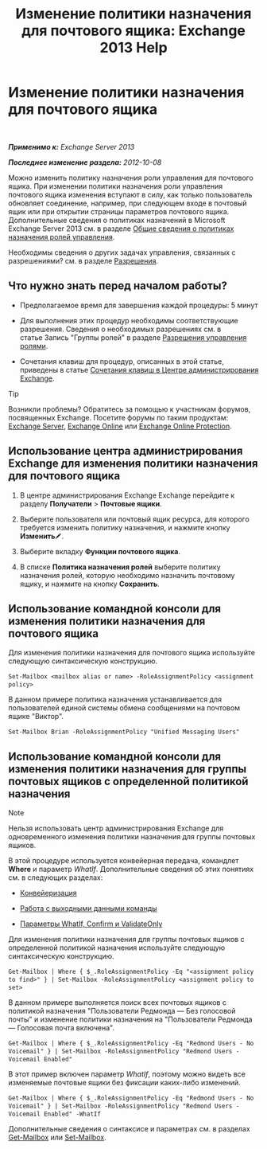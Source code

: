 ﻿---
title: 'Изменение политики назначения для почтового ящика: Exchange 2013 Help'
TOCTitle: Изменение политики назначения для почтового ящика
ms:assetid: 011690a5-233a-4c03-8842-92276f899a89
ms:mtpsurl: https://technet.microsoft.com/ru-ru/library/Dd638076(v=EXCHG.150)
ms:contentKeyID: 50487346
ms.date: 04/30/2018
mtps_version: v=EXCHG.150
ms.translationtype: HT
---

# Изменение политики назначения для почтового ящика

 

_**Применимо к:** Exchange Server 2013_

_**Последнее изменение раздела:** 2012-10-08_

Можно изменить политику назначения роли управления для почтового ящика. При изменении политики назначения роли управления почтового ящика изменения вступают в силу, как только пользователь обновляет соединение, например, при следующем входе в почтовый ящик или при открытии страницы параметров почтового ящика. Дополнительные сведения о политиках назначений в Microsoft Exchange Server 2013 см. в разделе [Общие сведения о политиках назначения ролей управления](understanding-management-role-assignment-policies-exchange-2013-help.md).

Необходимы сведения о других задачах управления, связанных с разрешениями? см. в разделе [Разрешения](permissions-exchange-2013-help.md).

## Что нужно знать перед началом работы?

  - Предполагаемое время для завершения каждой процедуры: 5 минут

  - Для выполнения этих процедур необходимы соответствующие разрешения. Сведения о необходимых разрешениях см. в статье Запись "Группы ролей" в разделе [Разрешения управления ролями](role-management-permissions-exchange-2013-help.md).

  - Сочетания клавиш для процедур, описанных в этой статье, приведены в статье [Сочетания клавиш в Центре администрирования Exchange](keyboard-shortcuts-in-the-exchange-admin-center-exchange-online-protection-help.md).

> [!TIP]  
> Возникли проблемы? Обратитесь за помощью к участникам форумов, посвященных Exchange. Посетите форумы по таким продуктам: <a href="https://go.microsoft.com/fwlink/p/?linkid=60612">Exchange Server</a>, <a href="https://go.microsoft.com/fwlink/p/?linkid=267542">Exchange Online</a> или <a href="https://go.microsoft.com/fwlink/p/?linkid=285351">Exchange Online Protection</a>.


## Использование центра администрирования Exchange для изменения политики назначения для почтового ящика

1.  В центре администрирования Exchange Exchange перейдите к разделу **Получатели** \> **Почтовые ящики**.

2.  Выберите пользователя или почтовый ящик ресурса, для которого требуется изменить политику назначения, и нажмите кнопку **Изменить**![Значок редактирования](images/Bb124582.6f53ccb2-1f13-4c02-bea0-30690e6ea71d(EXCHG.150).gif "Значок редактирования").

3.  Выберите вкладку **Функции почтового ящика**.

4.  В списке **Политика назначения ролей** выберите политику назначения ролей, которую необходимо назначить почтовому ящику, и нажмите на кнопку **Сохранить**.

## Использование командной консоли для изменения политики назначения для почтового ящика

Для изменения политики назначения для почтового ящика используйте следующую синтаксическую конструкцию.

    Set-Mailbox <mailbox alias or name> -RoleAssignmentPolicy <assignment policy>

В данном примере политика назначения устанавливается для пользователей единой системы обмена сообщениями на почтовом ящике "Виктор".

    Set-Mailbox Brian -RoleAssignmentPolicy "Unified Messaging Users"

## Использование командной консоли для изменения политики назначения для группы почтовых ящиков с определенной политикой назначения

> [!NOTE]  
> Нельзя использовать центр администрирования Exchange для одновременного изменения политики назначения для группы почтовых ящиков.


В этой процедуре используется конвейерная передача, командлет **Where** и параметр *WhatIf*. Дополнительные сведения об этих понятиях см. в следующих разделах:

  - [Конвейеризация](https://technet.microsoft.com/ru-ru/library/aa998260\(v=exchg.150\))

  - [Работа с выходными данными команды](working-with-command-output-exchange-2013-help.md)

  - [Параметры WhatIf, Confirm и ValidateOnly](whatif-confirm-and-validateonly-switches-exchange-2013-help.md)

Для изменения политики назначения для группы почтовых ящиков с определенной политикой назначения используйте следующую синтаксическую конструкцию.

    Get-Mailbox | Where { $_.RoleAssignmentPolicy -Eq "<assignment policy to find>" } | Set-Mailbox -RoleAssignmentPolicy <assignment policy to set>

В данном примере выполняется поиск всех почтовых ящиков с политикой назначения "Пользователи Редмонда — Без голосовой почты" и изменение политики назначения на "Пользователи Редмонда — Голосовая почта включена".

    Get-Mailbox | Where { $_.RoleAssignmentPolicy -Eq "Redmond Users - No Voicemail" } | Set-Mailbox -RoleAssignmentPolicy "Redmond Users - Voicemail Enabled"

В этот пример включен параметр *WhatIf*, поэтому можно видеть все изменяемые почтовые ящики без фиксации каких-либо изменений.

    Get-Mailbox | Where { $_.RoleAssignmentPolicy -Eq "Redmond Users - No Voicemail" } | Set-Mailbox -RoleAssignmentPolicy "Redmond Users - Voicemail Enabled" -WhatIf

Дополнительные сведения о синтаксисе и параметрах см. в разделах [Get-Mailbox](https://technet.microsoft.com/ru-ru/library/bb123685\(v=exchg.150\)) или [Set-Mailbox](https://technet.microsoft.com/ru-ru/library/bb123981\(v=exchg.150\)).

